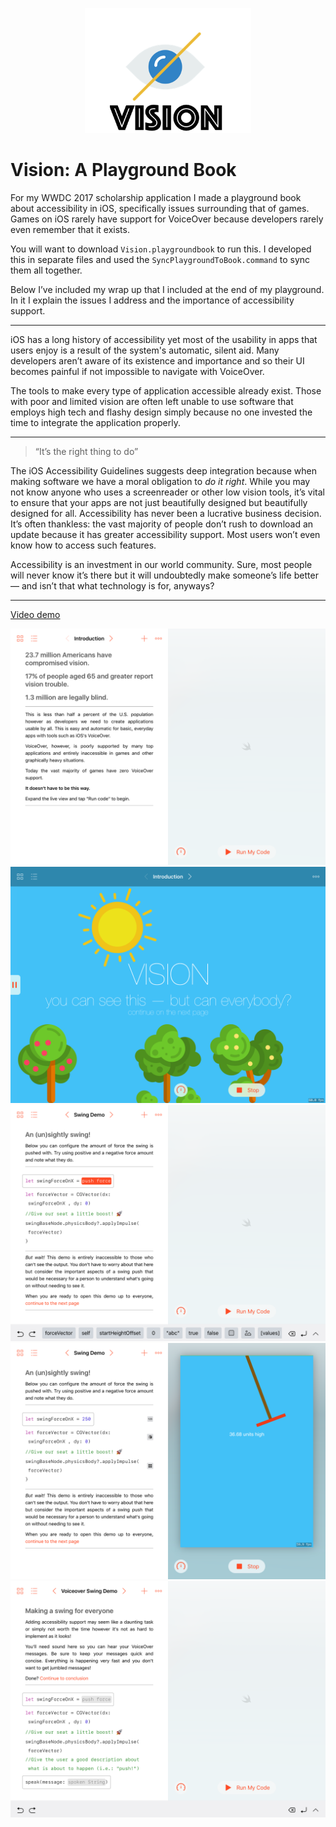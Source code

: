 <p align="center">
  <img src="Screenshots/BookIcon.png" height="200"/>
</p>


# Vision: A Playground Book

For my WWDC 2017 scholarship application I made a playground book about accessibility in iOS, specifically issues surrounding that of games. Games on iOS rarely have support for VoiceOver because developers rarely even remember that it exists.

You will want to download `Vision.playgroundbook` to run this. I developed this in separate files and used the `SyncPlaygroundToBook.command` to sync them all together.

Below I’ve included my wrap up that I included at the end of my playground. In it I explain the issues I address and the importance of accessibility support.

---

iOS has a long history of accessibility yet most of the usability in apps that users enjoy is a result of the system's automatic, silent aid. Many developers aren’t aware of its existence and importance and so their UI becomes painful if not impossible to navigate with VoiceOver.
 
 The tools to make every type of application accessible already exist. Those with poor and limited vision are often left unable to use software that employs high tech and flashy design simply because no one invested the time to integrate the application properly.
 
 ---
 
 
>“It’s the right thing to do”
 
 The iOS Accessibility Guidelines suggests deep integration because when making software we have a moral obligation to *do it right*. While you may not know anyone who uses a screenreader or other low vision tools, it’s vital to ensure that your apps are not just beautifully designed but beautifully designed for all. Accessibility has never been a lucrative business decision. It’s often thankless: the vast majority of people don’t rush to download an update because it has greater accessibility support. Most users won’t even know how to access such features. 

Accessibility is an investment in our world community. Sure, most people will never know it’s there but it will undoubtedly make someone’s life better — and isn’t that what technology is for, anyways?

---

[Video demo](https://www.youtube.com/watch?v=dRcC0TVG4tc&feature=youtu.be)

![image](Screenshots/1.PNG)
![image](Screenshots/2.PNG)
![image](Screenshots/3.PNG)
![image](Screenshots/4.PNG)
![image](Screenshots/5.PNG)
